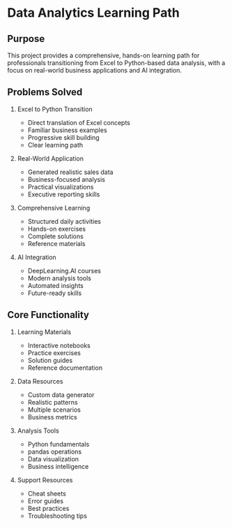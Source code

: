 # Data Analytics Learning Path

## Purpose
This project provides a comprehensive, hands-on learning path for professionals transitioning from Excel to Python-based data analysis, with a focus on real-world business applications and AI integration.

## Problems Solved
1. Excel to Python Transition
   - Direct translation of Excel concepts
   - Familiar business examples
   - Progressive skill building
   - Clear learning path

2. Real-World Application
   - Generated realistic sales data
   - Business-focused analysis
   - Practical visualizations
   - Executive reporting skills

3. Comprehensive Learning
   - Structured daily activities
   - Hands-on exercises
   - Complete solutions
   - Reference materials

4. AI Integration
   - DeepLearning.AI courses
   - Modern analysis tools
   - Automated insights
   - Future-ready skills

## Core Functionality
1. Learning Materials
   - Interactive notebooks
   - Practice exercises
   - Solution guides
   - Reference documentation

2. Data Resources
   - Custom data generator
   - Realistic patterns
   - Multiple scenarios
   - Business metrics

3. Analysis Tools
   - Python fundamentals
   - pandas operations
   - Data visualization
   - Business intelligence

4. Support Resources
   - Cheat sheets
   - Error guides
   - Best practices
   - Troubleshooting tips
